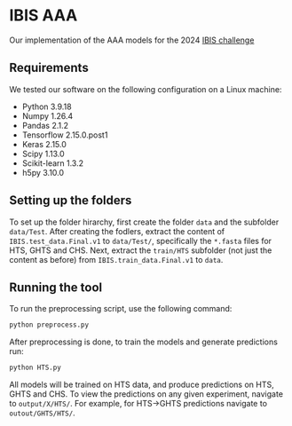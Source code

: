 # IBIS AAA
Our implementation of the AAA models for the 2024 [IBIS challenge](https://ibis.autosome.org/home)

## Requirements
We tested our software on the following configuration on a Linux machine:

- Python 3.9.18
- Numpy 1.26.4
- Pandas 2.1.2
- Tensorflow 2.15.0.post1
- Keras 2.15.0
- Scipy 1.13.0
- Scikit-learn 1.3.2
- h5py 3.10.0

## Setting up the folders
To set up the folder hirarchy, first create the folder `data` and the subfolder `data/Test`. After creating the fodlers, extract the content of `IBIS.test_data.Final.v1` to `data/Test/`, specifically the `*.fasta` files for HTS, GHTS and CHS. Next, extract the `train/HTS` subfolder (not just the content as before) from `IBIS.train_data.Final.v1` to `data`. 

## Running the tool
To run the preprocessing script, use the following command:
```sh
python preprocess.py
```

After preprocessing is done, to train the models and generate predictions run:
```sh
python HTS.py
```

All models will be trained on HTS data, and produce predictions on HTS, GHTS and CHS. To view the predictions on any given experiment, navigate to `output/X/HTS/`. For example, for HTS->GHTS predictions navigate to `outout/GHTS/HTS/`.